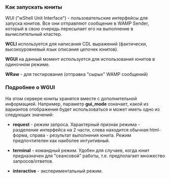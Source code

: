 ### Как запускать юниты

WUI ("wShell Unit Interface") - пользовательские интерфейсы для запуска юнитов. Все они отправляют
сообщение в WAMP Sender, который в свою очередь пересылает его на выполнение в вычислительный кластер.

**WCLI** используется для написания CDL выражений (фактически, высокоуровневый язык описания цепочек
юнитов).

**WGUI** на данный момент используется для использования юнитов в одиночном режиме.

**WRaw** - для тестирования (отправка "сырых" WAMP сообщений)

### Подробнее о WGUI

На этом сервере юниты хранятся вместе с дополнительной информацией.
Например, параметр **gui_mode** означает, какой из вариантов отображения будет использоваться  и может
иметь одно из следующих значений:

+ **request** - режим запроса. Характерный признак режима - разделение интерфейса на 2 части, слева находится
обычная html-форма, справа - результат выполнения юнита. Режим предпочтителен как наиболее интуитивный.

+ **terminal** - командный режим. Удобен для случаев, когда юнит предназначен для "сеансовой" работы,
т.е. предполагает множество запросов/ответов.

+ **interactive** - экспериментальный режим.
